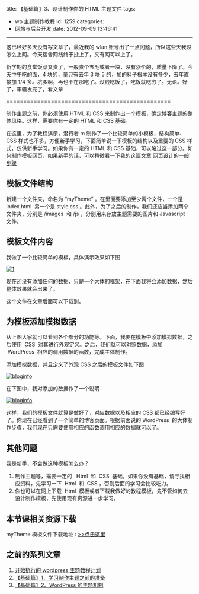 title: 【基础篇】3、设计制作你的 HTML 主题文件
tags:

- wp 主题制作教程
  id: 1259
  categories:
- 网站与后台开发
  date: 2012-09-09 13:46:41

---

这已经好多天没有写文章了，最近我的 wlan 账号出了一点问题，所以这些天我没怎么上网。今天宿舍网线终于扯上了，又有网可以上了。

新学期的食堂饭菜又贵了，一般贵个五毛或者一块，没有涨价的，质量下降了。今天中午吃的面，4 块的，量只有去年 3 块 5 的，加的料子根本没有多少，去年直接加 1/4 多。坑爹啊，再也不在那吃了。没钱吃饭了，吃饭就吃穷了。无语。好了，牢骚发完了，看文章

================================================

制作主题之前，你必须使用 HTML 和 CSS 来制作出一个模板，确定博客主题的整体风格。这样，需要你有一定的 HTML 和 CSS 基础。

在这里，为了教程演示，潜行者 m 制作了一个比较简单的小模板，结构简单、CSS 样式也不多，方便新手学习，下面简单说一下模板的结构以及重要的 CSS 样式，仅供新手学习。如果你有一定的 HTML 和 CSS 基础，可以略过这一部分。如何制作模板网页，如果新手的话，可以稍微看一下我的这篇文章 [网页设计的一般步骤](http://www.qianxingzhem.com/post-961.html)

## 模板文件结构

新建一个文件夹，命名为 “myTheme” 。在里面要添加至少两个文件，一个是 index.html  另一个是 style.css 。此外，为了之后的制作，我们还应当添加两个文件夹，分别是 /images  和 /js ，分别用来存放主题需要的图片和 Javascript  文件。

## 模板文件内容

我做了一个比较简单的模板，具体演示效果如下图

[![](https://qxzm-cdn.sapi.work/blog/2012/09/1.jpg "1")](https://qxzm-cdn.sapi.work/blog/2012/09/1.jpg)

现在还没有添加任何的数据，只是一个大体的框架，在下面我将会添加数据，然后整体效果就会出来了。

这个文件在文章后面可以下载到。

## 为模板添加模拟数据

从上图大家就可以看到各个部分的功能等。下面，我要在模板中添加模拟数据，之后使用  CSS  对其进行外观定义。之后，我们就可以对照数据，添加  WordPress  相应的调用数据的函数，完成主体制作。

添加模拟数据，并且定义了外观 CSS 之后的模板文件如下图

[![](https://qxzm-cdn.sapi.work/blog/2012/09/6.jpg "bloginfo")](https://qxzm-cdn.sapi.work/blog/2012/09/6.jpg)

在下图中，我对添加的数据作了一个说明

[![](https://qxzm-cdn.sapi.work/blog/2012/09/7.jpg "bloginfo")](https://qxzm-cdn.sapi.work/blog/2012/09/7.jpg)

这样，我们的模板文件就算是做好了，对应数据以及相应的 CSS 都已经编写好了。你现在已经看到了一个简单的博客页面。根据前面说的 WordPress  的大体制作步骤，我们现在只需要使用相应的函数调用相应的数据就可以了。

## 其他问题

<div>

我是新手，不会做这种模板怎么办？

1.  制作主题等，需要一定的   Html  和  CSS  基础，如果你没有基础，请寻找相应资料，先学习一下  Html  和  CSS ，否则后面的学习会比较吃力。
2.  你也可以在网上下载  Html  模板或者下载我做好的教程模板，先不管如何去设计制作模板，先使用现有资源进一步学习。
</div>

## 本节课相关资源下载

myTheme 模板文件下载地址 : [&gt;&gt;点击这里](http://pan.baidu.com/share/link?shareid=30204&uk=706095745)

## 之前的系列文章

1.  [开始执行的 wordpress 主题教程计划](http://www.qianxingzhem.com/post-1235.html)
2.  [【基础篇】1、学习制作主题之前的准备](http://www.qianxingzhem.com/post-1247.html)
3.  [【基础篇】2、WordPress 的主题机制](http://www.qianxingzhem.com/post-1251.html)
